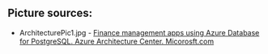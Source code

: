 ## Picture sources:

+ ArchitecturePic1.jpg - [Finance management apps using Azure Database for PostgreSQL. Azure Architecture Center. Micorosft.com](https://learn.microsoft.com/en-us/azure/architecture/solution-ideas/articles/finance-management-apps-using-azure-database-for-postgresql)